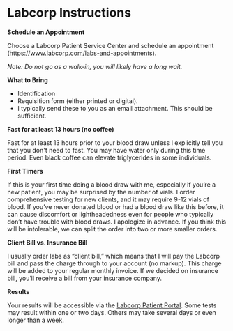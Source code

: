 # Labcorp Instructions

**Schedule an Appointment**

Choose a Labcorp Patient Service Center and schedule an appointment (https://www.labcorp.com/labs-and-appointments).

*Note: Do not go as a walk-in, you will likely have a long wait.*

**What to Bring**
- Identification
- Requisition form (either printed or digital).
- I typically send these to you as an email attachment. This should be sufficient.

**Fast for at least 13 hours (no coffee)**

Fast for at least 13 hours prior to your blood draw unless I explicitly tell you that you don't need to fast. You may have water only during this time period. Even black coffee can elevate triglycerides in some individuals.

**First Timers**

If this is your first time doing a blood draw with me, especially if you’re a new patient, you may be surprised by the number of vials. I order comprehensive testing for new clients, and it may require 9-12 vials of blood. If you’ve never donated blood or had a blood draw like this before, it can cause discomfort or lightheadedness even for people who typically don’t have trouble with blood draws. I apologize in advance. If you think this will be intolerable, we can split the order into two or more smaller orders.

**Client Bill vs. Insurance Bill**

I usually order labs as “client bill,” which means that I will pay the Labcorp bill and pass the charge through to your account (no markup). This charge will be added to your regular monthly invoice. If we decided on insurance bill, you’ll receive a bill from your insurance company.

**Results**

Your results will be accessible via the [Labcorp Patient Portal](https://patient.labcorp.com/). Some tests may result within one or two days. Others may take several days or even longer than a week.